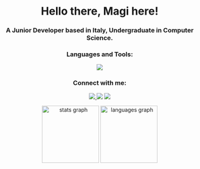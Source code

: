 <h1 align="center">Hello there, Magi here!</h1>
<h3 align="center">A Junior Developer based in Italy, Undergraduate in Computer Science.</h3>


<h3 align="center">Languages and Tools:</h3>
<p align="center"> 
<a href="https://imbrianipaolo.com">
    <img src="https://skillicons.dev/icons?i=c,cpp,java,py,html,css,php,mysql,js,ts,astro,git,latex,r,godot" />
  </a>
</p>


<h3 align="center">Connect with me:</h3>
<p align="center">
  <a href="https://www.linkedin.com/in/paolo-imbriani-ba1b7b215/" target="_blank">
    <img src="https://skillicons.dev/icons?i=linkedin" />
  </a>
 <img src="https://skillicons.dev/icons?i=discord"/>
  <a href="mailto:paoloimbrmagi@gmail.com">
    <img src="https://skillicons.dev/icons?i=gmail"/>
  </a>
</p>

<div align="center">
  <img src="https://github-readme-stats.vercel.app/api?username=MagiHotline&hide_title=false&hide_rank=true&show_icons=true&include_all_commits=true&count_private=true&disable_animations=false&theme=dracula&locale=en&hide_border=false&custom_title=Stats" height="150" alt="stats graph"  />
  <img src="https://github-readme-stats.vercel.app/api/top-langs?username=MagiHotline&locale=en&hide_title=false&layout=compact&card_width=320&langs_count=4&theme=dracula&hide_border=false" height="150" alt="languages graph"  />
</div>
